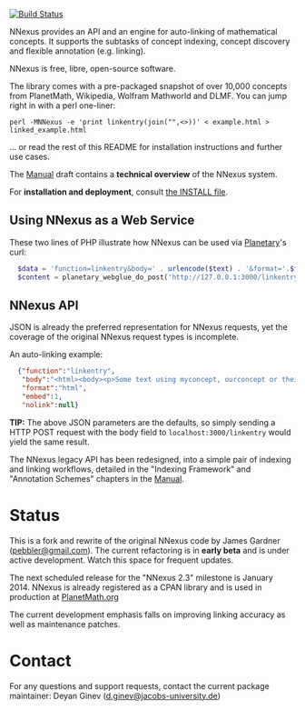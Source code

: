 [![Build Status](https://secure.travis-ci.org/dginev/nnexus.png?branch=master)](http://travis-ci.org/dginev/nnexus)

NNexus provides an API and an engine for auto-linking of mathematical concepts.
 It supports the subtasks of concept indexing, concept discovery and flexible annotation (e.g. linking).
 
NNexus is free, libre, open-source software.

The library comes with a pre-packaged snapshot of over 10,000 concepts from PlanetMath,
 Wikipedia, Wolfram Mathworld and DLMF. You can jump right in with a perl one-liner:
 
```shell
perl -MNNexus -e 'print linkentry(join("",<>))' < example.html > linked_example.html
```

... or read the rest of this README for installation instructions and further use cases.

The [Manual](pod/Manual.pod) draft contains a **technical overview** of the NNexus system.

For **installation and deployment**, consult [the INSTALL file](INSTALL.md).

## Using NNexus as a Web Service

These two lines of PHP illustrate how NNexus can be used via [Planetary](https://github.com/KWARC/planetary)'s curl:
```php
  $data = 'function=linkentry&body=' . urlencode($text) . '&format='.$format.'&domain=Planetmath';
  $content = planetary_webglue_do_post('http://127.0.0.1:3000/linkentry',$data);
```
## NNexus API

JSON is already the preferred representation for NNexus requests,
yet the coverage of the original NNexus request types is incomplete.

An auto-linking example:
```json
  {"function":"linkentry",
   "body":"<html><body><p>Some text using myconcept, ourconcept or theirconcept</p></body></html>",
   "format":"html",
   "embed":1,
   "nolink":null}
```
**TIP:** The above JSON parameters are the defaults, so simply sending a HTTP POST request with the body field to
```localhost:3000/linkentry``` would yield the same result.

The NNexus legacy API has been redesigned, into a simple pair of indexing and linking workflows,
 detailed in the "Indexing Framework" and "Annotation Schemes" chapters in the [Manual](pod/Manual.pod).

# Status

This is a fork and rewrite of the original NNexus code by James Gardner (pebbler@gmail.com).
The current refactoring is in **early beta** and is under active development. Watch this space for frequent updates.

The next scheduled release for the "NNexus 2.3" milestone is January 2014.
NNexus is already registered as a CPAN library and is used in production at [PlanetMath.org](http://www.planetmath.org)

The current development emphasis falls on improving linking accuracy as well as maintenance patches.

# Contact

For any questions and support requests, contact the current package maintainer:
Deyan Ginev (d.ginev@jacobs-university.de)
